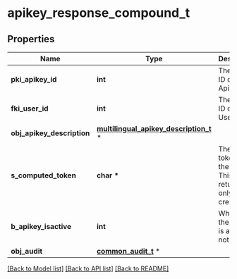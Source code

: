 # apikey_response_compound_t

## Properties
Name | Type | Description | Notes
------------ | ------------- | ------------- | -------------
**pki_apikey_id** | **int** | The unique ID of the Apikey | 
**fki_user_id** | **int** | The unique ID of the User | 
**obj_apikey_description** | [**multilingual_apikey_description_t**](multilingual_apikey_description.md) \* |  | 
**s_computed_token** | **char \*** | The secret token for the API key.  This will be returned only on creation. | [optional] 
**b_apikey_isactive** | **int** | Whether the apikey is active or not | 
**obj_audit** | [**common_audit_t**](common_audit.md) \* |  | 

[[Back to Model list]](../README.md#documentation-for-models) [[Back to API list]](../README.md#documentation-for-api-endpoints) [[Back to README]](../README.md)


